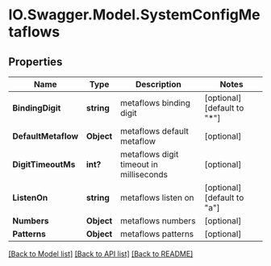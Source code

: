 # IO.Swagger.Model.SystemConfigMetaflows
## Properties

Name | Type | Description | Notes
------------ | ------------- | ------------- | -------------
**BindingDigit** | **string** | metaflows binding digit | [optional] [default to "*"]
**DefaultMetaflow** | **Object** | metaflows default metaflow | [optional] 
**DigitTimeoutMs** | **int?** | metaflows digit timeout in milliseconds | [optional] 
**ListenOn** | **string** | metaflows listen on | [optional] [default to "a"]
**Numbers** | **Object** | metaflows numbers | [optional] 
**Patterns** | **Object** | metaflows patterns | [optional] 

[[Back to Model list]](../README.md#documentation-for-models) [[Back to API list]](../README.md#documentation-for-api-endpoints) [[Back to README]](../README.md)

